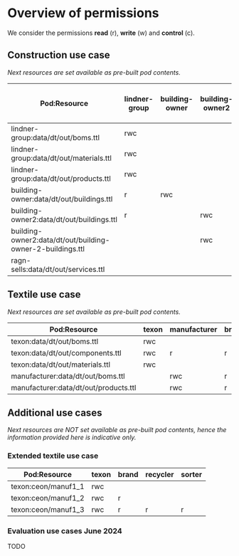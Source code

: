 # Overview of permissions

We consider the permissions **read** (r), **write** (w) and **control** (c).

## Construction use case

*Next resources are set available as pre-built pod contents.*

| Pod:Resource                                               | lindner-group | building-owner | building-owner2 | ragn-sells | admin | any other actor (public) |
|------------------------------------------------------------|---------------|----------------|-----------------|------------|-------|--------------------------|
| lindner-group:data/dt/out/boms.ttl                         | rwc           |                |                 | r          | r     |                          |
| lindner-group:data/dt/out/materials.ttl                    | rwc           |                |                 | r          | r     |                          |
| lindner-group:data/dt/out/products.ttl                     | rwc           |                |                 |            | r     | r                        |
| building-owner:data/dt/out/buildings.ttl                   | r             | rwc            |                 |            | r     |                          |
| building-owner2:data/dt/out/buildings.ttl                  | r             |                | rwc             |            | r     |                          |
| building-owner2:data/dt/out/building-owner-2-buildings.ttl |               |                | rwc             |            | r     |                          |
| ragn-sells:data/dt/out/services.ttl                        |               |                |                 | rwc        | r     | r                        |

## Textile use case

*Next resources are set available as pre-built pod contents.*

| Pod:Resource                          | texon | manufacturer | brand | admin |
|---------------------------------------|-------|--------------|-------|-------|
| texon:data/dt/out/boms.ttl            | rwc   |              |       | r     |
| texon:data/dt/out/components.ttl      | rwc   | r            | r     | r     |
| texon:data/dt/out/materials.ttl       | rwc   |              |       | r     |
| manufacturer:data/dt/out/boms.ttl     |       | rwc          | r     | r     |
| manufacturer:data/dt/out/products.ttl |       | rwc          | r     | r     |

## Additional use cases

*Next resources are NOT set available as pre-built pod contents, hence the information provided here is indicative only.*

### Extended textile use case

| Pod:Resource          | texon | brand | recycler | sorter |
|-----------------------|-------|-------|----------|--------|
| texon:ceon/manuf1_1   | rwc   |       |          |        |
| texon:ceon/manuf1_2   | rwc   | r     |          |        |
| texon:ceon/manuf1_3   | rwc   | r     | r        | r      |

### Evaluation use cases June 2024

TODO